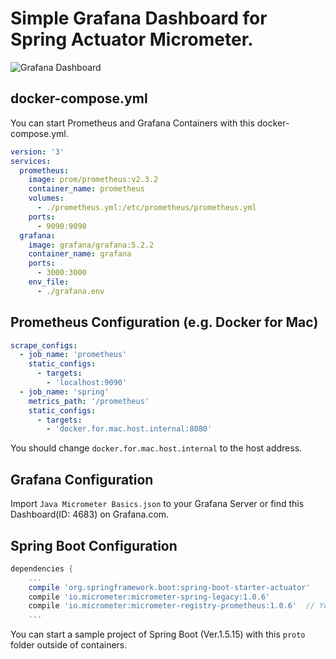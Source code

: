 Simple Grafana Dashboard for Spring Actuator Micrometer.
====

![Grafana Dashboard](https://raw.githubusercontent.com/nobusugi246/prometheus-grafana-spring-mac/master/images/MicrometerDashboard.jpeg)

docker-compose.yml
----

You can start Prometheus and Grafana Containers with this docker-compose.yml.

```yaml
version: '3'
services:
  prometheus:
    image: prom/prometheus:v2.3.2
    container_name: prometheus
    volumes:
      - ./prometheus.yml:/etc/prometheus/prometheus.yml
    ports:
      - 9090:9090
  grafana:
    image: grafana/grafana:5.2.2
    container_name: grafana
    ports:
      - 3000:3000
    env_file:
      - ./grafana.env
```


Prometheus Configuration (e.g. Docker for Mac)
----

```yaml
scrape_configs:
  - job_name: 'prometheus'
    static_configs:
      - targets: 
        - 'localhost:9090'
  - job_name: 'spring'
    metrics_path: '/prometheus'
    static_configs:
      - targets:
        - 'docker.for.mac.host.internal:8080'
```

You should change `docker.for.mac.host.internal` to the host address.


Grafana Configuration
----

Import `Java Micrometer Basics.json` to your Grafana Server or find this Dashboard(ID: 4683) on Grafana.com.


Spring Boot Configuration
----

```gradle
dependencies {
    ...
    compile 'org.springframework.boot:spring-boot-starter-actuator'
    compile 'io.micrometer:micrometer-spring-legacy:1.0.6'
    compile 'io.micrometer:micrometer-registry-prometheus:1.0.6'  // You should add this line for prometheus.
    ...
```

You can start a sample project of Spring Boot (Ver.1.5.15) with this `proto` folder outside of containers.
